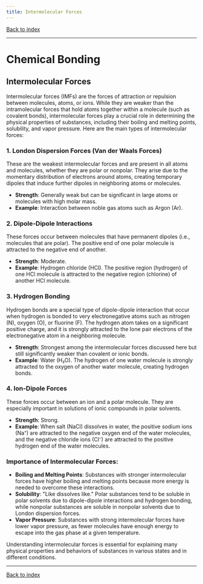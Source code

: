 ```yaml
---
title: Intermolecular Forces
---
```


[Back to index](index.html)

---
# Chemical Bonding
## Intermolecular Forces

Intermolecular forces (IMFs) are the forces of attraction or repulsion between molecules, atoms, or ions. While they are weaker than the intramolecular forces that hold atoms together within a molecule (such as covalent bonds), intermolecular forces play a crucial role in determining the physical properties of substances, including their boiling and melting points, solubility, and vapor pressure. Here are the main types of intermolecular forces:

### 1. **London Dispersion Forces (Van der Waals Forces)**
These are the weakest intermolecular forces and are present in all atoms and molecules, whether they are polar or nonpolar. They arise due to the momentary distribution of electrons around atoms, creating temporary dipoles that induce further dipoles in neighboring atoms or molecules.

- **Strength**: Generally weak but can be significant in large atoms or molecules with high molar mass.
- **Example**: Interaction between noble gas atoms such as Argon (Ar).

### 2. **Dipole-Dipole Interactions**
These forces occur between molecules that have permanent dipoles (i.e., molecules that are polar). The positive end of one polar molecule is attracted to the negative end of another.

- **Strength**: Moderate.
- **Example**: Hydrogen chloride (HCl). The positive region (hydrogen) of one HCl molecule is attracted to the negative region (chlorine) of another HCl molecule.

### 3. **Hydrogen Bonding**
Hydrogen bonds are a special type of dipole-dipole interaction that occur when hydrogen is bonded to very electronegative atoms such as nitrogen (N), oxygen (O), or fluorine (F). The hydrogen atom takes on a significant positive charge, and it is strongly attracted to the lone pair electrons of the electronegative atom in a neighboring molecule.

- **Strength**: Strongest among the intermolecular forces discussed here but still significantly weaker than covalent or ionic bonds.
- **Example**: Water (H₂O). The hydrogen of one water molecule is strongly attracted to the oxygen of another water molecule, creating hydrogen bonds.

### 4. **Ion-Dipole Forces**
These forces occur between an ion and a polar molecule. They are especially important in solutions of ionic compounds in polar solvents. 

- **Strength**: Strong.
- **Example**: When salt (NaCl) dissolves in water, the positive sodium ions (Na⁺) are attracted to the negative oxygen end of the water molecules, and the negative chloride ions (Cl⁻) are attracted to the positive hydrogen end of the water molecules.

### Importance of Intermolecular Forces:

- **Boiling and Melting Points**: Substances with stronger intermolecular forces have higher boiling and melting points because more energy is needed to overcome these interactions.
- **Solubility**: "Like dissolves like." Polar substances tend to be soluble in polar solvents due to dipole-dipole interactions and hydrogen bonding, while nonpolar substances are soluble in nonpolar solvents due to London dispersion forces.
- **Vapor Pressure**: Substances with strong intermolecular forces have lower vapor pressure, as fewer molecules have enough energy to escape into the gas phase at a given temperature.

Understanding intermolecular forces is essential for explaining many physical properties and behaviors of substances in various states and in different conditions.

---
[Back to index](index.html)
